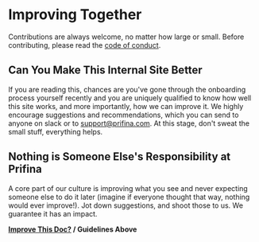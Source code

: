 # Improving Together

Contributions are always welcome, no matter how large or small. Before contributing, please read the [code of conduct](https://www.prifina.com/code-of-conduct.html).

## Can You Make This Internal Site Better

If you are reading this, chances are you've gone through the onboarding process yourself recently and you are uniquely qualified to know how well this site works, and more importantly, how we can improve it. We highly encourage suggestions and recommendations, which you can send to anyone on slack or to support@prifina.com. At this stage, don't sweat the small stuff, everything helps.

## Nothing is Someone Else's Responsibility at Prifina

A core part of our culture is improving what you see and never expecting someone else to do it later (imagine if everyone thought that way, nothing would ever improve!). Jot down suggestions, and shoot those to us. We guarantee it has an impact.

**[Improve This Doc?](https://github.com/prifina-admin/internal-docs/edit/master/contribute/) / Guidelines Above**


